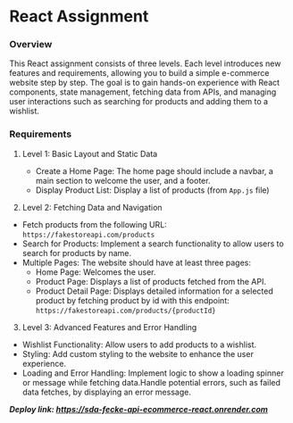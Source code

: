# React Assignment

### Overview

This React assignment consists of three levels. Each level introduces new features and requirements, allowing you to build a simple e-commerce website step by step. The goal is to gain hands-on experience with React components, state management, fetching data from APIs, and managing user interactions such as searching for products and adding them to a wishlist.

### Requirements

1. Level 1: Basic Layout and Static Data

   - Create a Home Page: The home page should include a navbar, a main section to welcome the user, and a footer.
   - Display Product List: Display a list of products (from `App.js` file)

2. Level 2: Fetching Data and Navigation

- Fetch products from the following URL: `https://fakestoreapi.com/products`
- Search for Products: Implement a search functionality to allow users to search for products by name.
- Multiple Pages: The website should have at least three pages:
  - Home Page: Welcomes the user.
  - Product Page: Displays a list of products fetched from the API.
  - Product Detail Page: Displays detailed information for a selected product by fetching product by id with this endpoint: `https://fakestoreapi.com/products/{productId}`

3. Level 3: Advanced Features and Error Handling

- Wishlist Functionality: Allow users to add products to a wishlist.
- Styling: Add custom styling to the website to enhance the user experience.
- Loading and Error Handling: Implement logic to show a loading spinner or message while fetching data.Handle potential errors, such as failed data fetches, by displaying an error message.

**_Deploy link: https://sda-fecke-api-ecommerce-react.onrender.com_**
